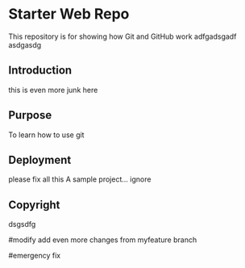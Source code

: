 # Starter Web Repo

This repository is for showing how Git and GitHub work
adfgadsgadf
asdgasdg


## Introduction
this is even more junk here
## Purpose
To learn how to use git
## Deployment
please fix all this
A sample project... ignore

## Copyright
dsgsdfg

#modify
add even more changes from myfeature branch

#emergency fix
